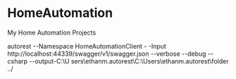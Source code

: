 # HomeAutomation
My Home Automation Projects


autorest --Namespace HomeAutomationClient -
-Input http://localhost:44339/swagger/v1/swagger.json --verbose --debug --csharp --output-C:\U
sers\ethanm\.autorest\C:\Users\ethanm\.autorest\folder ../
